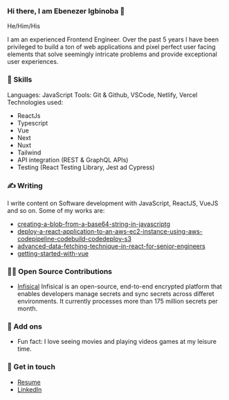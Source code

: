 ### Hi there, I am Ebenezer Igbinoba 👋

He/Him/His

I am an experienced Frontend Engineer. Over the past 5 years I have been privileged to build a ton of web applications and pixel perfect user facing elements that solve seemingly intricate problems and provide exceptional user experiences.

### 📌 Skills
Languages: JavaScript
Tools: Git & Github, VSCode, Netlify, Vercel
Technologies used:
- ReactJs
- Typescript
- Vue
- Next
- Nuxt
- Tailwind
- API integration (REST & GraphQL APIs)
- Testing (React Testing Library, Jest ad Cypress)

### ✍️ Writing
I write content on Software development with JavaScript, ReactJS,  VueJS and so on. Some of my works are:
- [creating-a-blob-from-a-base64-string-in-javascriptg](https://igbinobaebenezer.hashnode.dev/creating-a-blob-from-a-base64-string-in-javascript)
- [deploy-a-react-application-to-an-aws-ec2-instance-using-aws-codepipeline-codebuild-codedeploy-s3](https://igbinobaebenezer.hashnode.dev/deploy-a-react-application-to-an-aws-ec2-instance-using-aws-codepipeline-codebuild-codedeploy-s3)
- [advanced-data-fetching-technique-in-react-for-senior-engineers](https://igbinobaebenezer.hashnode.dev/advanced-data-fetching-technique-in-react-for-senior-engineers)
- [getting-started-with-vue](https://igbinobaebenezer.hashnode.dev/getting-started-with-vue)


### 👨‍💻 Open Source Contributions
- [Infisical](https://github.com/Infisical/infisical) Infisical is an open-source, end-to-end encrypted platform that enables developers manage secrets and sync secrets across differet environments. It currently processes more than 175 million secrets per month.

### 🔎 Add ons
- Fun fact: I love seeing movies and playing videos games at my leisure time.

### 📲 Get in touch
- [Resume](https://docs.google.com/document/d/1TJPFmCwvrzdeLQ0-Rtaj4C4F5udSbvSFpWohpj5FUS0/edit?usp=sharing)
- [LinkedIn](https://www.linkedin.com/in/ebenezer-igbinoba/)
